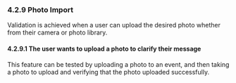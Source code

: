 ### 4.2.9 Photo Import

Validation is achieved when a user can upload the desired photo whether from their camera or photo library.


#### 4.2.9.1 The user wants to upload a photo to clarify their message

This feature can be tested by uploading a photo to an event, and then taking a photo to upload and verifying that the photo uploaded successfully.


